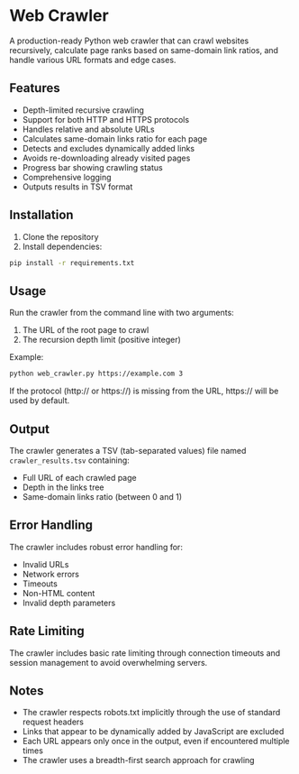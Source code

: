 # Web Crawler

A production-ready Python web crawler that can crawl websites recursively, calculate page ranks based on same-domain link ratios, and handle various URL formats and edge cases.

## Features

- Depth-limited recursive crawling
- Support for both HTTP and HTTPS protocols
- Handles relative and absolute URLs
- Calculates same-domain links ratio for each page
- Detects and excludes dynamically added links
- Avoids re-downloading already visited pages
- Progress bar showing crawling status
- Comprehensive logging
- Outputs results in TSV format

## Installation

1. Clone the repository
2. Install dependencies:
```bash
pip install -r requirements.txt
```

## Usage

Run the crawler from the command line with two arguments:
1. The URL of the root page to crawl
2. The recursion depth limit (positive integer)

Example:
```bash
python web_crawler.py https://example.com 3
```

If the protocol (http:// or https://) is missing from the URL, https:// will be used by default.

## Output

The crawler generates a TSV (tab-separated values) file named `crawler_results.tsv` containing:
- Full URL of each crawled page
- Depth in the links tree
- Same-domain links ratio (between 0 and 1)

## Error Handling

The crawler includes robust error handling for:
- Invalid URLs
- Network errors
- Timeouts
- Non-HTML content
- Invalid depth parameters

## Rate Limiting

The crawler includes basic rate limiting through connection timeouts and session management to avoid overwhelming servers.

## Notes

- The crawler respects robots.txt implicitly through the use of standard request headers
- Links that appear to be dynamically added by JavaScript are excluded
- Each URL appears only once in the output, even if encountered multiple times
- The crawler uses a breadth-first search approach for crawling

